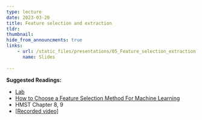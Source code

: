 ```yaml
---
type: lecture
date: 2023-03-20
title: Feature selection and extraction
tldr: 
thumbnail: 
hide_from_announcments: true
links: 
    - url: /static_files/presentations/05_Feature_selection_extraction.pdf
      name: Slides
      
---
```

**Suggested Readings:**
- [Lab](https://github.com/phonchi/nsysu-math608/blob/master/static_files/presentations/05_Feature_selection_extraction.ipynb)
- [How to Choose a Feature Selection Method For Machine Learning](https://machinelearningmastery.com/feature-selection-with-real-and-categorical-data/)
- HMST Chapter 8, 9
- [[Recorded video]](https://youtube.com/playlist?list=PLHNZtBNWQ-85vqHvoI9d_X7CDeWLwuOCD)
